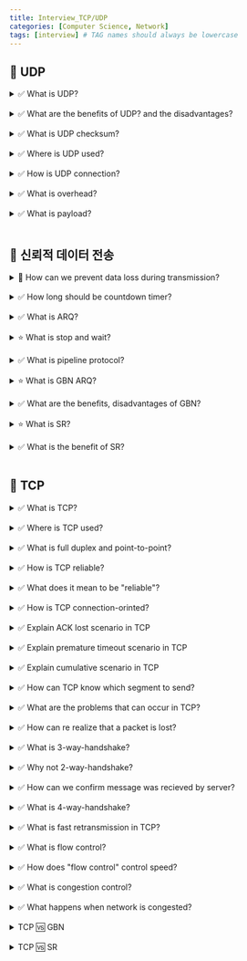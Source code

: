 ```yaml
---
title: Interview_TCP/UDP
categories: [Computer Science, Network]
tags: [interview] # TAG names should always be lowercase
---
```


## 📌 UDP

<details>
<summary>✅ What is UDP? </summary>
- User Datagram Protocol <br>
- conectionless <br>
- unreliable <br>
- check just data error with checksum <br>

</details>

<br>

<details>
<summary>✅ What are the benefits of UDP? and the disadvantages? </summary>
👍🏻 fast <br>
👍🏻 less overhead <br>
👍🏻 1:1, 1:N, N:N connection possible <br>

👎🏻 packet loss, corruption<br>
👎🏻 data can be recieved in different order <br>

</details>

<br>

<details>
<summary>✅ What is UDP checksum? </summary>
- to check data error <br>
- send data with checksum header <br>
 <br>
- divide segment into 16bits <br>
- add all, add 1, create checksum <br>
- send data with checksum <br>
 <br>
- reciever also creates checksum for recieved data <br>
- if it matches, no error <br>
- if doesnt match, error in segment! <br>
</details>

<br>

<details>
<summary>✅ Where is UDP used?</summary>
- DNS <br>
- SNMP <br>
- RPC, NetBios, syslog, Kerberos, TFTP <br>
- streaming, internet calls<br>
<br>

- allow little data loss <br>
- need to send fast <br>
</details>

<br>

<details>
<summary>✅ How is UDP connection? </summary>
- server, client can be connected 1:1, 1:N, N:N <br>
</details>

<br>

<details>
<summary>✅ What is overhead?</summary>
- excess usage of computing resource <br>
- such as processing, memory, bandwidth <br>
<br>
- extra memory required for supplemental information <br>
- (ex) src to destination <br>
- space eaten up by protocols to acheive certain goal <br>
</details>

<br>

<details>
<summary>✅ What is payload? </summary>
- actual data to be transmitted <br>
</details>

<br>

## 📌 신뢰적 데이터 전송

<details>
<summary>💊 How can we prevent data loss during transmission? </summary>
- ARQ <br>
- countdown timer <br>
- sliding window <br>
</details>

<br>

<details>
<summary>✅ How long should be countdown timer? </summary>
- more than travel time <br>
- more than time reciever needs to manage segment <br>
</details>

<br>

<details>
<summary>✅ What is ARQ? </summary>
- Automatic Repeat Request/Query <br>
<br>
- error checking<br>
- reciever feedback<br>
- sender retransmit<br>
<br>
- ⭐️ sequence number <br>
- ⭐️ countdown timer <br>
- ⭐️ sliding window <br>
</details>

<br>

<details>
<summary>⭐️  What is stop and wait? </summary>
- Send and wait until ACK response from reciever <br>
- 👍🏻 reliable, 👎🏻 but slow <br>
</details>

<br>

<details>
<summary>✅ What is pipeline protocol? </summary>
- Send packets without waiting for ACK response <br>
- 👎🏻 cannot solve data packet loss <br>
- 👎🏻 recieved order might be different <br>
- from HTTP 1.1 <br>
</details>

<br>

<details>
<summary>⭐️ What is GBN ARQ? </summary>
- Go-back-N <br>
- send n(window size) packets if not recieved <br>
- sliding window protocol  <br>
- cumulative acknowledgement 내가 여기까진 받았다 <br>
</details>

<br>

<details>
<summary>✅ What are the benefits, disadvantages of GBN? </summary>
- 👍🏻 pipelining <br>
- 👍🏻 faster than stop-and-wait <br>
- 👎🏻 send packet multiple times(lost packet + following frames) <br>
</details>

<br>

<details>
<summary>⭐️ What is SR? </summary>
- selective repeate <br>
- only retransmit lost packet <br>
</details>

<br>

<details>
<summary>✅ What is the benefit of SR? </summary>
- 👍🏻 pipelining <br>
- 👍🏻 send only lost packet <br>
</details>

<br>

## 📌 TCP

<details>
<summary>✅ What is TCP? </summary>
- Transmission control protocol <br>
- Transport layer <br>
- conection oriented <br>
- reliable <br>
</details>

<br>

<details>
<summary>✅ Where is TCP used? </summary>
- HTTP <br>
- SMTP <br>
- FTP <br>
- SSH <br>
</details>

<br>

<details>
<summary>✅ What is full duplex and point-to-point? </summary>
- full duplex: 양방향 <br>
- point-to-point: 2개의 종단점으로 연결
</details>

<br>

<details>
<summary>✅ How is TCP reliable? </summary>
- checksum <br>
- ARQ <br>
- timer <br>
- sequence number <br>
</details>

<br>

<details>
<summary>✅ What does it mean to be "reliable"? </summary>
- data integrity <br>
- data is in the right order <br>
</details>

<br>

<details>
<summary>✅ How is TCP connection-orinted? </summary>
- pre-connection process <br>
- 3 way handshake <br>
</details>

<br>

<details>
<summary>✅ Explain ACK lost scenario in TCP </summary>
- Segment send to reciever, but ACK from reciever to sender was lost <br>
- Sender sends again same packet <br>
- Reciever already recieved, throw away <br>
</details>

<br>

<details>
<summary>✅ Explain premature timeout scenario in TCP</summary>
- Reciever recieves, sends ACK  <br>
- However, ACK arrvies later than timeout <br>
- Sender thinks packets didnt arrive, so sends again<br>
</details>

<br>

<details>
<summary>✅ Explain cumulative scenario in TCP</summary>
- Sender sent segment 1, 2 <br>
- Reciever recieved, sent ACK 1, 2<br>
- ACK 1 was lost, ACK 2 arrived<br>
- Sender thinks as ACK 2 arrived, ACK 1 has arrived successfully<br>
- Retransmission of data does not occur <br>

</details>

<br>

<details>
<summary>✅ How can TCP know which segment to send? </summary>
- sequence number <br>
</details>

<br>

<details>
<summary>✅ What are the problems that can occur in TCP? </summary>
- packet loss <br>
- packet corruption <br>
- reciever overloaded <br>
</details>

<br>

<details>
<summary>✅ How can re realize that a packet is lost? </summary>
- timeout <br>
- 3 duplicate ACK <br>
</details>

<br>

<details>
<summary>✅ What is 3-way-handshake? </summary>
- pre-connection-process <br>

- **SYN** <br>

* client: SYN-SENT

- **ACK** <br>

* sever: SYN_RCVD

- **SYN**

* client: ESTABLISHED, sever: ESTABLISHED
</details>

<br>

<details>
<summary>✅ Why not 2-way-handshake? </summary>
- server needs to check state of client <br>
<br>

- 이럴 때는 연결되면 안된다. <br>
- client request is retransmission of timeout <br>
- TCP connection is over <br>
</details>

<br>

<details>
<summary>✅ How can we confirm message was recieved by server?</summary>
- with ACK(acknowledgement) message <br>
- server replies with ACK message to confirm that server recieved the message<br>
- ACK message is control signal to (1) confirm it recieved message (2) is ready to recieve message<br>
</details>

<br>

<details>
<summary>✅ What is 4-way-handshake? </summary>
- To finish connection <br>
<br>
- FIN <br>
* client: FIN_WAIT   <br>
- ACK <br>
* server: CLOSE_WAIT  <br>
- FIN <br>
* client: TIMED_WAIT  <br>
* server: LAST_ACK  <br>
- ACK <br>
* client: CLOSED  <br>
* server:CLOSED  <br>
</details>

<br>

<details>
<summary>✅ What is fast retransmission in TCP? </summary>
- Sender does not wait until timeout <br>
- When Sender recieves identical ACKs for three times, retransmits <br>
- 3 duplicate ACK <br>
<br>
- fast bc sender does not wait for timeout <br>
</details>

<br>

<details>
<summary>✅ What is flow control? </summary>
- prevent reciever recieving too many segments before it could handle <br>
- 💊 control speed  <br>
<br>

💊 configure sliding window size <br>
💊 stop and wait <br>

</details>

<br>
<details>
<summary>✅ How does "flow control" control speed?  </summary>
- take reciever's buffer size into account <br>

<br>

💊 configure sliding window size <br>
💊 stop and wait <br>

</details>

<br>

<details>
<summary>✅ What is congestion control? </summary>
- prevent too many packets on network <br>

💊 AIMD(Additive Increase Multiplicative Decrease) <br>
💊 slow start <br>
💊 TCP Tahoe <br>
💊 TCP RENO <br>

</details>

<br>

<details>
<summary>✅ What happens when network is congested? </summary>
- latency <br>
- packet loss <br>

</details>

<br>

<details>
<summary> TCP 🆚 GBN </summary>
- 공통점: sliding window, sendbase, sequence number <br>
- GBN: send n(sliding window size) number of segment <br>
- TCP: send only the missing segment <br>
</details>

<br>

<details>
<summary> TCP 🆚 SR </summary>
- 공통점: retransmit only lost segment <br>
- SR: each segment has timer <br>
- TCP: single timer <br>
</details>

<br>

